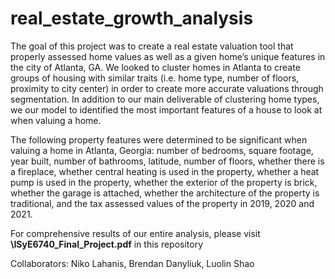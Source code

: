 # real_estate_growth_analysis

The goal of this project was to create a real estate valuation tool that properly assessed home values as well as a given home’s unique features in the city of Atlanta, GA. We looked to cluster homes in Atlanta to create groups of housing with similar traits (i.e. home type, number of floors, proximity to city center) in order to create more accurate valuations through segmentation. In addition to our main deliverable of clustering home types, we our model to identified the most important features of a house to look at when valuing a home. 

The following property features were determined to be significant when valuing a home in Atlanta, Georgia: number of bedrooms, square footage, year built, number of bathrooms, latitude, number of floors, whether there is a fireplace, whether central heating is used in the property, whether a heat pump is used in the property, whether the exterior of the property is brick, whether the garage is attached, whether the architecture of the property is traditional, and the tax assessed values of the property in 2019, 2020 and 2021.

For comprehensive results of our entire analysis, please visit **\ISyE6740_Final_Project.pdf** in this repository

Collaborators: Niko Lahanis, Brendan Danyliuk, Luolin Shao
